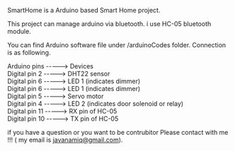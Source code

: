 
SmartHome is a Arduino based Smart Home project.

This project can manage arduino via bluetooth. i use HC-05 bluetooth module.

You can find Arduino software file under /arduinoCodes  folder.
Connection is as following.

Arduino pins         -----> Devices</br>
Digital pin 2        -----> DHT22 sensor</br>
Digital pin 6        -----> LED 1 (indicates dimmer)</br>
Digital pin 6        -----> LED 1 (indicates dimmer)</br>
Digital pin 5        -----> Servo motor </br>
Digital pin 4        -----> LED 2 (indicates door solenoid or relay)</br>
Digital pin 11       -----> RX pin of HC-05 </br>
Digital pin 10       -----> TX pin of HC-05</br>

if you have a question or you want to be contrubitor Please contact with me !!! ( my email is javanamiq@gmail.com).
